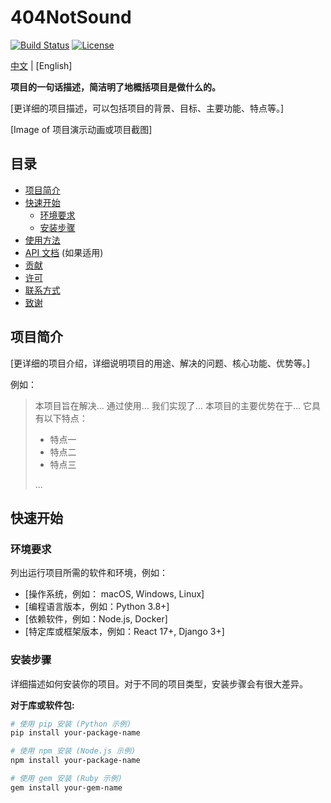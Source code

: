 # 404NotSound

[![Build Status](https://img.shields.io/badge/build-passing-brightgreen.svg)](https://your-build-url) [![License](https://img.shields.io/badge/license-MIT-blue.svg)](LICENSE)

[中文](docs/README.zh-CN.md) | [English]

**项目的一句话描述，简洁明了地概括项目是做什么的。**

[更详细的项目描述，可以包括项目的背景、目标、主要功能、特点等。]

[Image of 项目演示动画或项目截图]

## 目录

*   [项目简介](#项目简介)
*   [快速开始](#快速开始)
    *   [环境要求](#环境要求)
    *   [安装步骤](#安装步骤)
*   [使用方法](#使用方法)
*   [API 文档](#api-文档) (如果适用)
*   [贡献](#贡献)
*   [许可](#许可)
*   [联系方式](#联系方式)
*   [致谢](#致谢)

## 项目简介

[更详细的项目介绍，详细说明项目的用途、解决的问题、核心功能、优势等。]

例如：

> 本项目旨在解决...  通过使用...  我们实现了...  本项目的主要优势在于...  它具有以下特点：
>
> *   特点一
> *   特点二
> *   特点三
>
> ...

## 快速开始

### 环境要求

列出运行项目所需的软件和环境，例如：

*   [操作系统，例如： macOS, Windows, Linux]
*   [编程语言版本，例如：Python 3.8+]
*   [依赖软件，例如：Node.js, Docker]
*   [特定库或框架版本，例如：React 17+, Django 3+]

### 安装步骤

详细描述如何安装你的项目。对于不同的项目类型，安装步骤会有很大差异。

**对于库或软件包:**

```bash
# 使用 pip 安装 (Python 示例)
pip install your-package-name

# 使用 npm 安装 (Node.js 示例)
npm install your-package-name

# 使用 gem 安装 (Ruby 示例)
gem install your-gem-name